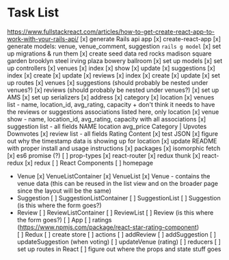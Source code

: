 # Task List
https://www.fullstackreact.com/articles/how-to-get-create-react-app-to-work-with-your-rails-api/
[x] generate Rails api app
[x] create-react-app
[x] generate models: venue, venue_comment, suggestion
  `rails g model`
[x] set up migrations & run them
[x] create seed data
  red rocks
  madison square garden
  brooklyn steel
  irving plaza
  bowery ballroom
[x] set up models
[x] set up controllers
  [x] venues
    [x] index
    [x] show
    [x] update
  [x] suggestions
    [x] index
    [x] create
    [x] update
  [x] reviews
    [x] index
    [x] create
    [x] update
[x] set up routes
  [x] venues
  [x] suggestions (should probably be nested under venues?)
  [x] reviews (should probably be nested under venues?)
[x] set up AMS
[x] set up serializers
  [x] address
  [x] category
  [x] location
  [x] venues list - name, location_id, avg_rating, capacity
    + don't think it needs to have the reviews or suggestions associations listed here, only location
  [x] venue show - name, location_id, avg_rating, capacity with all associations
  [x] suggestion list - all fields
    NAME location avg_price
    Category | Upvotes Downvotes
  [x] review list - all fields
    Rating
    Content
[x] test JSON
[x] figure out why the timestamp data is showing up for location
[x] update README with proper install and usage instructions
[x] packages
  [x] isomorphic fetch
  [x] es6 promise (?)
  [ ] prop-types
  [x] react-router
  [x] redux thunk
  [x] react-redux
  [x] redux
[ ] React Components
  [ ] homepage
  + Venue
    [x] VenueListContainer
    [x] VenueList
    [x] Venue - contains the venue data (this can be reused in the list view and on the broader page since the layout will be the same)
  + Suggestion
    [ ] SuggestionListContainer
    [ ] SuggestionList
    [ ] Suggestion (is this where the form goes?)
  + Review
    [ ] ReviewListContainer
    [ ] ReviewList
    [ ] Review (is this where the form goes?)
  [ ] App
[ ] ratings (https://www.npmjs.com/package/react-star-rating-component)  
[ ] Redux
  [ ] create store
  [ ] actions
    [ ] addReview
    [ ] addSuggestion
    [ ] updateSuggestion (when voting)
    [ ] updateVenue (rating)
  [ ] reducers
[ ] set up routes in React
[ ] figure out where the props and state stuff goes
